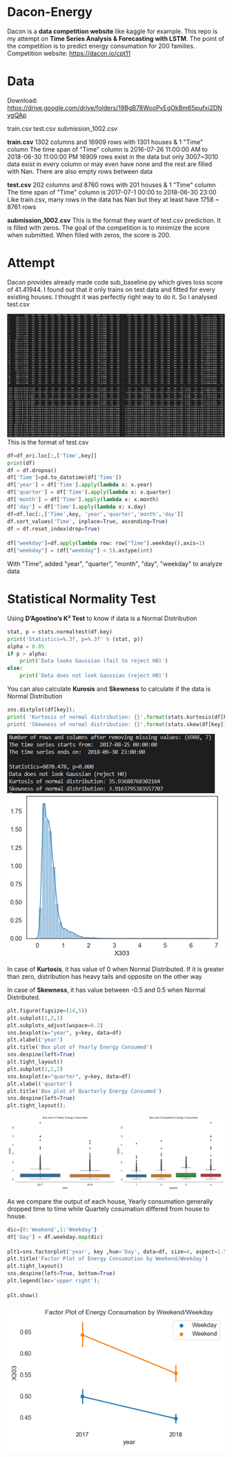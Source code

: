 # Dacon-Energy
Dacon is a **data competition website** like kaggle for example. 
This repo is my attempt on **Time Series Analysis & Forecasting with LSTM**. The point of the competition is to predict energy consumation for 200 families.
Competition website: https://dacon.io/cpt11


# Data
Download: https://drive.google.com/drive/folders/19BgB78WooPvEgOkBm65pufxi2DNvgQAp

train.csv
test.csv
submission_1002.csv

**train.csv**
1302 columns and 16909 rows with 1301 houses & 1 "Time" column
The time span of "Time" column is 2016-07-26 11:00:00 AM to 2018-06-30 11:00:00 PM
16909 rows exist in the data but only 3007~3010 data exist in every column or may even have none and the rest are filled with Nan.
There are also empty rows between data

**test.csv**
202 columns and 8760 rows with 201 houses & 1 "Time" column
The time span of "Time" column is 2017-07-1 00:00 to 2018-06-30 23:00
Like train.csv, many rows in the data has Nan but they at least have 1758 ~ 8761 rows

**submission_1002.csv**
This is the format they want of test.csv prediction.
It is filled with zeros. The goal of the competition is to minimize the score when submitted. When filled with zeros, the score is 200.

# Attempt
Dacon provides already made code sub_baseline.py which gives loss score of 41.41944.
I found out that it only trains on test data and fitted for every existing houses. I thought it was perfectly right way to do it.
So I analysed test.csv

![test](./image/test.png)
This is the format of test.csv

```python
df=df_ori.loc[:,['Time',key]]
print(df)
df = df.dropna()
df['Time']=pd.to_datetime(df['Time']) 
df['year'] = df['Time'].apply(lambda x: x.year)
df['quarter'] = df['Time'].apply(lambda x: x.quarter)
df['month'] = df['Time'].apply(lambda x: x.month)
df['day'] = df['Time'].apply(lambda x: x.day)
df=df.loc[:,['Time',key, 'year','quarter','month','day']]
df.sort_values('Time', inplace=True, ascending=True)
df = df.reset_index(drop=True)

df["weekday"]=df.apply(lambda row: row["Time"].weekday(),axis=1)
df["weekday"] = (df["weekday"] < 5).astype(int)
```

With "Time", added "year", "quarter", "month", "day", "weekday" to analyze data

# Statistical Normality Test
Using **D’Agostino’s K² Test** to know if data is a Normal Distribution 
```python
stat, p = stats.normaltest(df.key)
print('Statistics=%.3f, p=%.3f' % (stat, p))
alpha = 0.05
if p > alpha:
    print('Data looks Gaussian (fail to reject H0)')
else:
    print('Data does not look Gaussian (reject H0)')
```




You can also calculate **Kurosis** and **Skewness** to calculate if the data is Normal Distribution

```python
sns.distplot(df[key]);
print( 'Kurtosis of normal distribution: {}'.format(stats.kurtosis(df[key])))
print( 'Skewness of normal distribution: {}'.format(stats.skew(df[key])))
```
![out1](./image/out1.PNG)
![out2](./image/out2.PNG)


In case of **Kurtosis**, it has value of 0 when Normal Distributed. If it is greater than zero, distribution has heavy tails and opposite on the other way

In case of **Skewness**, it has value between -0.5 and 0.5 when Normal Distributed.

```python
plt.figure(figsize=(14,5))
plt.subplot(1,2,1)
plt.subplots_adjust(wspace=0.2)
sns.boxplot(x="year", y=key, data=df)
plt.xlabel('year')
plt.title('Box plot of Yearly Energy Consumed')
sns.despine(left=True)
plt.tight_layout()
plt.subplot(1,2,2)
sns.boxplot(x="quarter", y=key, data=df)
plt.xlabel('quarter')
plt.title('Box plot of Quarterly Energy Consumed')
sns.despine(left=True)
plt.tight_layout();
```
![out3](./image/out3.PNG)

As we compare the output of each house, Yearly consumation generally dropped time to time while Quartely cosumation differed from house to house.


```python
dic={0:'Weekend',1:'Weekday'}
df['Day'] = df.weekday.map(dic)
    
plt1=sns.factorplot('year', key ,hue='Day', data=df, size=4, aspect=1.5, legend=False)                                                                                                                                                                                                                                                                                                                                             
plt.title('Factor Plot of Energy Consumation by Weekend/Weekday')                                                             
plt.tight_layout()                                                                                                                  
sns.despine(left=True, bottom=True) 
plt.legend(loc='upper right');

plt.show()
```
![out4](./image/out4.PNG)
